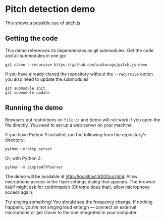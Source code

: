 # Pitch detection demo

This shows a possible use of [pitch.js](https://github.com/audiocogs/pitch.js)


## Getting the code

This demo references its dependencies as git submodules. Get the code and all submodules in one go:

    git clone --recursive https://github.com/audiocogs/pitch.js-demo

If you have already cloned the repository without the `--recursive` option you also need to update the submodules

    git submodule init
    git submodule update


## Running the demo

Browsers put restrictions on `file://` and demo will not work if you open the file directly. You need to set up a web server on your machine.

If you have Python 3 installed, run the following from the repository's directory:

    python -m http.server

Or, with Python 2:

    python -m SimpleHTTPServer

The demo will be available at <http://localhost:8000/ui.html>. Allow microphone access in the flash settings dialog that appears. The browser itself might ask for confirmation (Chrome does that), allow microphone access again.

Try singing something! You should see the frequency change. If nothing happens, you're not singing loud enough — connect an external microphone or get closer to the one integrated in your computer.

